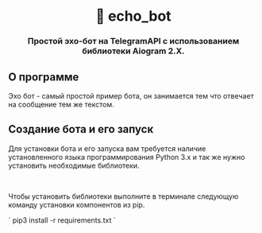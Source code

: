 <h1 align='center'>🤖 echo_bot</h1>
<h3 align='center'>Простой эхо-бот на TelegramAPI с использованием библиотеки Aiogram 2.X.</h3>

## О программе
<p align='left'>Эхо бот - самый простой пример бота, он занимается тем что отвечает на сообщение тем же текстом.</p>

## Создание бота и его запуск
<p align='left'>Для установки бота и его запуска вам требуется наличие установленного языка программирования Python 3.x и так же нужно установить необходимые библиотеки.</p>
<br>
<p>Чтобы установить библиотеки выполните в терминале следующую команду установки компонентов из pip.</p>
`
pip3 install -r requirements.txt
`
